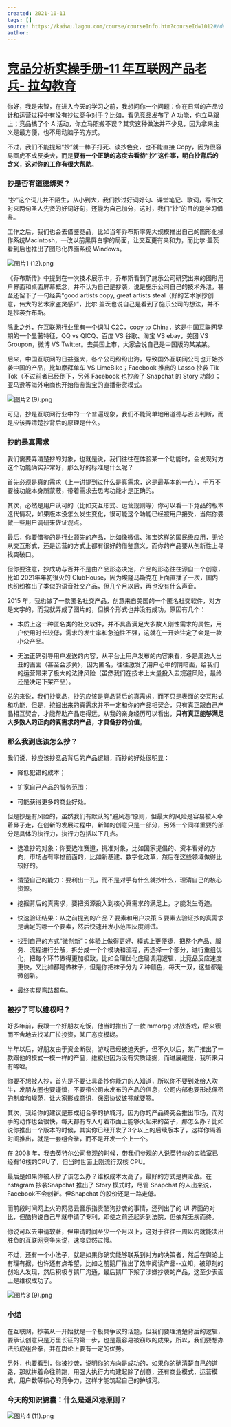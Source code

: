 ```yaml
---
created: 2021-10-11
tags: []
source: https://kaiwu.lagou.com/course/courseInfo.htm?courseId=1012#/detail/pc?id=8037
author: 
---
```


# [竞品分析实操手册-11 年互联网产品老兵- 拉勾教育](https://kaiwu.lagou.com/course/courseInfo.htm?courseId=1012#/detail/pc?id=8037)


你好，我是宋智，在进入今天的学习之前，我想问你一个问题：你在日常的产品设计和运营过程中有没有抄过竞争对手？比如，看见竞品发布了 A 功能，你立马跟上；竞品搞了个 A 活动，你立马照搬不误？其实这种做法并不少见，因为拿来主义是最方便，也不用动脑子的方式。

不过，我们不能提起“抄”就一棒子打死、谈抄色变，也不能直接 Copy，因为很容易画虎不成反类犬，而是**要有一个正确的态度去看待“抄”这件事，明白抄背后的含义，这对你的工作有很大帮助**。

### 抄是否有道德绑架？

“抄”这个词儿并不陌生，从小到大，我们抄过好词好句、课堂笔记、歌词，写作文时来两句圣人先贤的好词好句，还能为自己加分，这时，我们“抄”的目的是学习借鉴。

工作之后，我们也会去借鉴竞品，比如当年乔布斯率先大规模推出自己的图形化操作系统Macintosh，一改以前黑屏白字的局面，让交互更有亲和力，而比尔·盖茨看到后也推出了图形化界面系统 Windows。

![图片1 (12).png](https://s0.lgstatic.com/i/image6/M01/53/C5/Cgp9HWEZ_ByAXMxWAAOY7_Sd12M629.png)

《乔布斯传》中提到在一次技术展示中，乔布斯看到了施乐公司研究出来的图形用户界面和桌面屏幕概念，并不认为自己是抄袭，说是施乐公司自己的技术外泄，甚至还留下了一句经典“good artists copy, great artists steal（好的艺术家抄创意，伟大的艺术家盗灵感）”，比尔·盖茨也说自己是看到了施乐公司的想法，并不是抄袭乔布斯。

除此之外，在互联网行业里有一个词叫 C2C，copy to China，这是中国互联网早期的一个显著特征，QQ vs QICQ、百度 VS 谷歌、淘宝 VS ebay，美团 VS Groupon，微博 VS Twitter。去美国上市，大家会说自己是中国版的某某某。

后来，中国互联网的日益强大，各个公司纷纷出海，导致国外互联网公司也开始抄袭中国的产品，比如摩拜单车 VS LimeBike；Facebook 推出的 Lasso 抄袭 Tik Tok（不过前者已经倒下，另外 Facebook 也抄袭了 Snapchat 的 Story 功能）；亚马逊等海外电商也开始借鉴淘宝的直播带货模式。

![图片2 (9).png](https://s0.lgstatic.com/i/image6/M00/53/CD/CioPOWEZ_ECAYRG_AA51Pcex_Zc161.png)

可见，抄是互联网行业中的一个普遍现象，我们不能简单地用道德与否去判断，而是应该弄清楚抄背后的原理是什么。

### 抄的是真需求

我们需要弄清楚抄的对象，也就是说，我们往往在体验某一个功能时，会发现对方这个功能确实非常好，那么好的标准是什么呢？

首先必须是真的需求（上一讲提到过什么是真需求，这是最基本的一点），千万不要被功能本身所蒙蔽，带着需求去思考功能才是正确的。

其次，必然是用户认可的（比如交互形式、运营规则等）你可以看一下竞品的版本迭代情况，如果版本没怎么发生变化，很可能这个功能已经被用户接受，当然你要做一些用户调研来佐证观点。

最后，你要借鉴的是行业领先的产品，比如像微信、淘宝这样的国民级应用，无论从交互形式，还是运营的方式上都有很好的借鉴意义，而你的产品要从创新性上寻找突破口。

但你要注意，抄成功与否并不是由产品形态决定，产品的形态往往源自一个创意，比如 2021年年初很火的 ClubHouse，因为埃隆马斯克在上面直播了一次，国内也纷纷推出了类似的语音社交产品，但几个月以后，再也没有什么声音。

2015 年，我也做了一款匿名社交产品，创意来自美国的一个匿名社交软件，对方是文字的，而我就弄成了图片的，但换个形式也并没有成功，原因有几个：

-   本质上这一种匿名类的社交软件，并不具备满足大多数人刚性需求的属性，用户使用时长较低，需求的发生率和急迫性不强，这就在一开始注定了会是一款小众产品。
    
-   无法正确引导用户发送的内容，从平台上用户发布的内容来看，多是周边人出丑的画面（甚至会涉黄），因为匿名，往往激发了用户心中的阴暗面，给我们的运营带来了极大的法律风险（虽然我们在技术上大量投入去规避风险，最终还是决定下架产品）。
    

总的来说，我们抄竞品，抄的应该是竞品背后的真需求，而不只是表面的交互形式和功能，但是，挖掘出来的真需求并不一定和你的产品相契合，只有真正跟自己产品相互契合，才能帮助产品走得远，从我的亲身经历可以看出，**只有真正能够满足大多数人的正向的真需求的产品，才具备抄的价值**。

### 那么我到底该怎么抄？

我们说，抄应该抄竞品背后的产品逻辑，而抄的好处很明显：

-   降低犯错的成本；
    
-   扩宽自己产品的服务范围；
    
-   可能获得更多的商业好处。
    

但是抄是有风险的，虽然我们有默认的“避风港”原则，但最大的风险是容易被人牵着鼻子走，在创新的发展过程中，新鲜的创意只是一部分，另外一个同样重要的部分是具体的执行力，执行力包括以下几点。

-   选准抄的对象：你要选准赛道，挑准对象，比如国家提倡的、资本看好的方向，市场占有率排前面的，比如新基建、数字化改革，然后在这些领域做得比较好的。
    
-   清楚自己的能力：要利出一孔，而不是对手有什么就抄什么，理清自己的核心资源。
    
-   挖掘背后的真需求，要把资源投入到核心真需求的满足上，才能发生奇迹。
    
-   快速验证结果：从之前提到的产品 7 要素和用户决策 5 要素去验证抄的真需求是满足的哪一个要素，然后快速开发小范围灰度测试。
    
-   找到自己的方式“微创新”：体验上做得更好、模式上更便捷，把整个产品、服务、流程进行分解，拆分成一个个模块和流程，再选择一个部分，进行重组优化，把每个环节做得更加极致，比如合理优化底层调用逻辑，比竞品反应速度更快，又比如都是做袜子，但是你把袜子分为 7 种颜色，每天一双，这些都是微创新。
    
-   最终实现弯路超车。
    

### 被抄了可以维权吗？

好多年前，我跟一个好朋友吃饭，他当时推出了一款 mmorpg 对战游戏，后来锲而不舍地去找某厂拉投资，某厂态度模糊。

半年以后，好朋友由于资金断裂，游戏已经被迫夭折，但不久以后，某厂推出了一款跟他的模式一模一样的产品，维权也因为没有实质证据，而进展缓慢，我听来只有唏嘘。

你要不想被人抄，首先是不要让具备抄你能力的人知道，所以你不要到处给人吹牛，发朋友圈也要谨慎，不要带公司未发布的产品的信息，公司内部也要形成保密的制度和规范，让大家形成意识，保密协议该签就要签。

其次，我给你的建议是形成组合拳的护城河，因为你的产品终究会推出市场，而对手的动作也会很快，每天都有专人盯着市面上能够火起来的苗子，那怎么办？比如说你推出一个版本的时候，其实你已经开发了3个以上的后续版本了，这样你隔着时间推出，就是一套组合拳，而不是开发一个上一个。

在 2008 年，我去英特尔公司参观的时候，带我们参观的人说英特尔的实验室已经有16核的CPU了，但当时世面上刚流行双核 CPU。

最后是如果你被人抄了该怎么办？维权成本太高了，最好的方式是舆论战。在 nstagram 抄袭Snapchat 推出了 Story 模式时，尽管 Snapchat 的人出来说，Facebook不会创新。但Snapchat 的股价还是一路走低。

而前段时间网上火的网易云音乐指责酷狗抄袭的事情，还列出了的 UI 界面的对比，但酷狗说自己早就申请了专利，即使之前还起诉到法院，但依然无疾而终。

你说可以去申请软著，但申请时间至少一个月以上，这对于往往一周以内就能决出胜负的互联网竞争来说，速度显然过慢。

不过，还有一个小法子，就是如果你确实能够联系到对方的决策者，然后在舆论上有理有据，也许还有点希望，比如之前鹅厂推出了效率阅读产品--立知，被即刻的创始人发现，然后积极与鹅厂沟通，最后鹅厂下架了涉嫌抄袭的产品，这至少表面上是维权成功了。

![图片3 (9).png](https://s0.lgstatic.com/i/image6/M01/53/C5/Cgp9HWEZ_NaAWSaGAAkZowqo_Ks650.png)

### 小结

在互联网，抄袭从一开始就是一个极具争议的话题，但我们要理清楚背后的逻辑，要承认创意只是万里长征的第一步，也是最容易被窃取的成果，所以，我们要想办法形成组合拳，并在舆论上要有一定的优势。

另外，也要看到，你被抄袭，说明你的方向是成功的，如果你的确清楚自己的道路，那就拼着命往前跑，用强大执行力构建起除了创意，还有商业模式，运营模式，用户数等核心的竞争力，这样才能筑起自己的护城河。

### 今天的知识锦囊：什么是避风港原则？

![图片4 (11).png](https://s0.lgstatic.com/i/image6/M01/53/C5/Cgp9HWEZ_P2AbRAaAAIAK-RVj7Q995.png)
